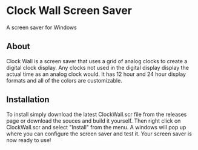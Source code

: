 # Clock Wall Screen Saver
A screen saver for Windows

## About
Clock Wall is a screen saver that uses a grid of analog
clocks to create a digital clock display. Any clocks not used
in the digital display display the actual time as an analog
clock would. It has 12 hour and 24 hour display formats and
all of the colors are customizable.

## Installation
To install simply download the latest ClockWall.scr file
from the releases page or download the souces and build
it yourself. Then right click on ClockWall.scr and select
"Install" from the menu. A windows will pop up where you can
configure the screen saver and test it. Your screen saver
is now ready to use!
